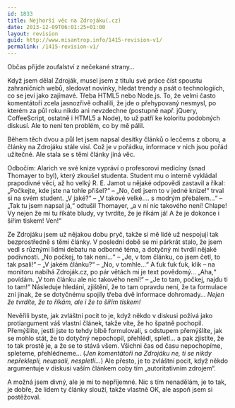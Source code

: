 ```yaml
---
id: 1833
title: Nejhorší věc na Zdrojáku(.cz)
date: 2013-12-09T06:01:25+01:00
layout: revision
guid: http://www.misantrop.info/1415-revision-v1/
permalink: /1415-revision-v1/
---
```

Občas přijde zoufalství z nečekané strany&#8230;

<!--more-->

Když</a> jsem dělal Zdroják, musel jsem z titulu své práce číst spoustu zahraničních webů, sledovat novinky, hledat trendy a psát o technologiích, co se jeví jako zajímavé. Třeba HTML5 nebo Node.js. To, že velmi často komentátoři zcela jasnozřivě odhalili, že jde o přehypovaný nesmysl, po kterém za půl roku nikdo ani nevzdechne (postupně např. jQuery, CoffeeScript, ostatně i HTML5 a Node), to už patří ke koloritu podobných diskusí. Ale to není ten problém, co by mě pálil.

Během těch dvou a půl let jsem napsal desítky článků o lecčems z oboru, a články na Zdrojáku stále visí. Což je v pořádku, informace v nich jsou pořád užitečné. Ale stala se s těmi články jiná věc.

Odbočím: Alarich ve své knize vypráví o profesorovi medicíny (snad Thomayer to byl), který zkoušel studenta. Student mu o interně vykládal prapodivné věci, až ho velký R. E. Jamot u nějaké odpovědi zastavil a říkal: &#8222;Počkejte, kde jste na tohle přišel?&#8220; &#8211; &#8222;No, četl jsem to v jedné knize!&#8220; trval si na svém student. &#8222;V jaké?&#8220; &#8211; &#8222;V takové velké&#8230;. s modrým přebalem&#8230;&#8220; &#8211; &#8222;Tak tu jsem napsal já,&#8220; odtušil Thomayer, &#8222;a v ní nic takového není! Chlape! Vy nejen že mi tu říkáte bludy, vy tvrdíte, že je říkám já! A že je dokonce i šířím tiskem! Ven!&#8220;

Ze Zdrojáku jsem už nějakou dobu pryč, takže si mě lidé už nespojují tak bezprostředně s těmi články. V poslední době se mi párkrát stalo, že jsem vedl s různými lidmi debatu na odborné téma, a dotyčný mi tvrdil nějaké podivnosti. &#8222;No počkej, to tak není&#8230;&#8220; &#8211; &#8222;Je, v tom článku, co jsem četl, to tak psali!&#8220; &#8211; &#8222;V jakém článku?&#8220; &#8211; &#8222;No, v tomhle&#8230;&#8220; A ťuk ťuk ťuk, klik &#8211; na monitoru nabíhá Zdroják.cz, po pár větách mi je text povědomý&#8230; &#8222;Aha,&#8220; povídám. &#8222;V tom článku ale nic takového není!&#8220; &#8211; &#8222;Je to tam, počkej, najdu ti to tam!&#8220; Následuje hledání, zjištění, že to tam opravdu není, že ta formulace zní jinak, že se dotyčnému spojily třeba dvě informace dohromady&#8230; _Nejen že tvrdíte, že to říkám, ale i že to šířím tiskem!_

Nevěřili byste, jak zvláštní pocit to je, když někdo v diskusi požívá jako protiargument váš vlastní článek, takže víte, že ho špatně pochopil. Přemýšlíte, jestli jste to tehdy blbě formulovali, s odstupem přemýšlíte, jak se mohlo stát, že to dotyčný nepochopil, přehlédl, spletl&#8230; a pak zjistíte, že to tak prostě je, a že se to stává všem. Všichni čas od času nepochopíme, spleteme, přehlédneme&#8230; (_Jen komentátoři na Zdrojáku ne, ti se nikdy nepřeklepli, neupsali, nespletli&#8230;_) Ale přesto, je to zvláštní pocit, když někdo argumentuje v diskusi vaším článkem coby tím &#8222;autoritativním zdrojem&#8220;.

A možná jsem divný, ale je mi to nepříjemné. Nic s tím nenadělám, je to tak, je dobře, že lidem ty články slouží, takže vlastně OK, ale aspoň jsem si postěžoval.